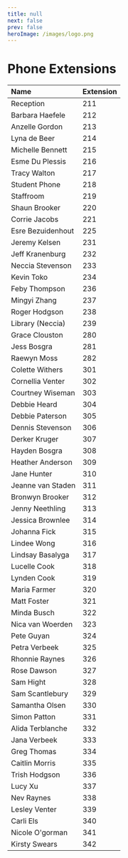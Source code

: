 ```yaml
---
title: null
next: false
prev: false
heroImage: /images/logo.png
---
```


# Phone Extensions

| Name | Extension |
| :--- | :--- |
| Reception | 211 |
| Barbara Haefele | 212 |
| Anzelle Gordon | 213 |
| Lyna de Beer | 214 |
| Michelle Bennett | 215 |
| Esme Du Plessis | 216 |
| Tracy Walton | 217 |
| Student Phone | 218 |
| Staffroom | 219 |
| Shaun Brooker | 220 |
| Corrie Jacobs | 221 |
| Esre Bezuidenhout | 225 |
| Jeremy Kelsen | 231 |
| Jeff Kranenburg | 232 |
| Neccia Stevenson | 233 |
| Kevin Toko | 234 |
| Feby Thompson | 236 |
| Mingyi Zhang | 237 |
| Roger Hodgson | 238 |
| Library (Neccia) | 239 |
| Grace Clouston | 280 |
| Jess Bosgra | 281 |
| Raewyn Moss | 282 |
| Colette Withers | 301 |
| Cornellia Venter | 302 |
| Courtney Wiseman | 303 |
| Debbie Heard | 304 |
| Debbie Paterson | 305 |
| Dennis Stevenson | 306 |
| Derker Kruger | 307 |
| Hayden Bosgra | 308 |
| Heather Anderson | 309 |
| Jane Hunter | 310 |
| Jeanne van Staden | 311 |
| Bronwyn Brooker | 312 |
| Jenny Neethling | 313 |
| Jessica Brownlee | 314 |
| Johanna Fick | 315 |
| Lindee Wong | 316 |
| Lindsay Basalyga | 317 |
| Lucelle Cook | 318 |
| Lynden Cook | 319 |
| Maria Farmer | 320 |
| Matt Foster | 321 |
| Minda Busch | 322 |
| Nica van Woerden | 323 |
| Pete Guyan | 324 |
| Petra Verbeek | 325 |
| Rhonnie Raynes | 326 |
| Rose Dawson | 327 |
| Sam Hight | 328 |
| Sam Scantlebury | 329 |
| Samantha Olsen | 330 |
| Simon Patton | 331 |
| Alida Terblanche | 332 |
| Jana Verbeek | 333 |
| Greg Thomas | 334 |
| Caitlin Morris | 335 |
| Trish Hodgson | 336 |
| Lucy Xu | 337 |
| Nev Raynes | 338 |
| Lesley Venter | 339 |
| Carli Els | 340 |
| Nicole O'gorman | 341 |
| Kirsty Swears | 342 |
